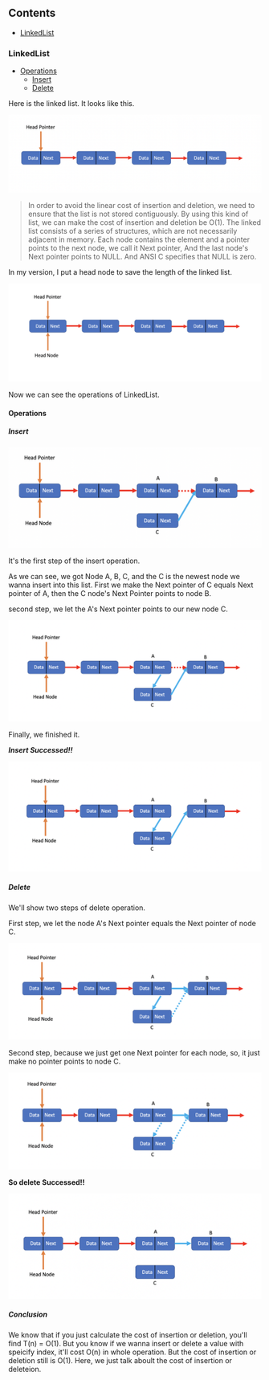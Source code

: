 ## Contents
- [LinkedList](#LinkedList)

### LinkedList

- [Operations](#Operations)
	- [Insert](#Insert)
	- [Delete](#Delete)

Here is the linked list. It looks like this.

![LinkedList](https://github.com/sherlockblaze/data_structures_review/blob/master/picture/linkedlist/linkedlist.png)

> In order to avoid the linear cost of insertion and deletion, we need to ensure that the list is not stored contiguously. By using this kind of list, we can make the cost of insertion and deletion be O(1).
The linked list consists of a series of structures, which are not necessarily adjacent in memory.
Each node contains the element and a pointer points to the next node, we call it Next pointer, And the last node's Next pointer points to NULL. And ANSI C specifies that NULL is zero.

In my version, I put a head node to save the length of the linked list.

![With Head Node](https://github.com/sherlockblaze/data_structures_review/blob/master/picture/linkedlist/linkedlist_with_head_node.png)

Now we can see the operations of LinkedList.

#### Operations

##### Insert

![Insert Step1](https://github.com/sherlockblaze/data_structures_review/blob/master/picture/linkedlist/insert_operation_step1.png)

It's the first step of the insert operation.

As we can see, we got Node A, B, C, and the C is the newest node we wanna insert into this list. First we make the Next pointer of C equals Next pointer of A, then the C node's Next Pointer points to node B.

second step, we let the A's Next pointer points to our new node C.

![Insert Step2](https://github.com/sherlockblaze/data_structures_review/blob/master/picture/linkedlist/insert_operation_step2.png)

Finally, we finished it.

***Insert Successed!!***

![Insert Successed](https://github.com/sherlockblaze/data_structures_review/blob/master/picture/linkedlist/insert_success.png)

##### Delete

We'll show two steps of delete operation.

First step, we let the node A's Next pointer equals the Next pointer of node C.

![Delete Step1](https://github.com/sherlockblaze/data_structures_review/blob/master/picture/linkedlist/delete_operation_step1.png)

Second step, because we just get one Next pointer for each node, so, it just make no pointer points to node C.

![Delete Step2](https://github.com/sherlockblaze/data_structures_review/blob/master/picture/linkedlist/delete_operation_step2.png)

**So delete Successed!!**

![Delete Successed](https://github.com/sherlockblaze/data_structures_review/blob/master/picture/linkedlist/delete_success.png)

##### Conclusion

We know that if you just calculate the cost of insertion or deletion, you'll find T(n) = O(1).
But you know if we wanna insert or delete a value with speicify index, it'll cost O(n) in whole operation. But the cost of insertion or deletion still is O(1). Here, we just talk aboult the cost of insertion or deleteion.